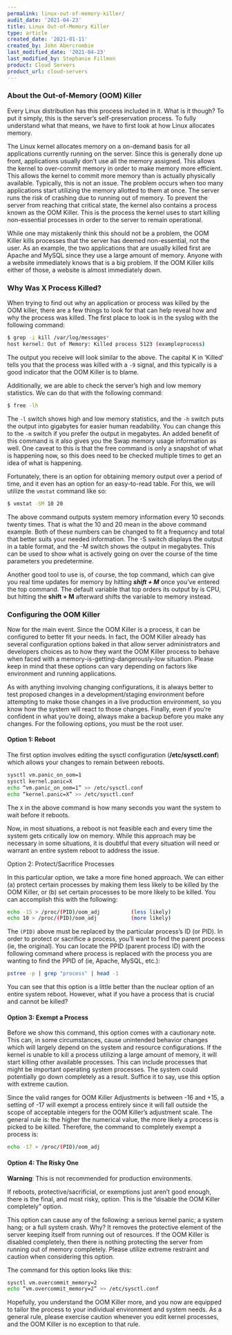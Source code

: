 ```yaml
---
permalink: linux-out-of-memory-killer/
audit_date: '2021-04-23'
title: Linux Out-of-Memory Killer
type: article
created_date: '2021-01-11'
created_by: John Abercrombie
last_modified_date: '2021-04-23'
last_modified_by: Stephanie Fillmon
product: Cloud Servers
product_url: cloud-servers
---
```


### About the Out-of-Memory (OOM) Killer

Every Linux distribution has this process included in it. What is it
though? To put it simply, this is the server’s self-preservation
process. To fully understand what that means, we have to first look at
how Linux allocates memory.

The Linux kernel allocates memory on a on-demand basis for all applications
currently running on the server. Since this is generally done up front,
applications usually don’t use all the memory assigned. This allows the
kernel to over-commit memory in order to make memory more efficient. This
allows the kernel to commit more memory than is actually physically
available. Typically, this is not an issue. The problem occurs when too many
applications start utilizing the memory allotted to them at once. The server
runs the risk of crashing due to running out of memory. To prevent the
server from reaching that critical state, the kernel also contains a process
known as the OOM Killer. This is the process the kernel uses to start killing
non-essential processes in order to the server to remain operational.

While one may mistakenly think this should not be a problem, the OOM Killer
kills processes that the server has deemed non-essential, not the user. As an
example, the two applications that are usually killed first are Apache and
MySQL since they use a large amount of memory. Anyone with a website
immediately knows that is a big problem. If the OOM Killer kills either of
those, a website is almost immediately down.


### Why Was X Process Killed?

When trying to find out why an application or process was killed by the OOM
killer, there are a few things to look for that can help reveal how and why the
process was killed. The first place to look is in the syslog with the following
command:

```sh
$ grep -i kill /var/log/messages*
host kernel: Out of Memory: Killed process 5123 (exampleprocess)
```

The output you receive will look similar to the above. The capital K in
‘Killed’ tells you that the process was killed with a `-9` signal, and this
typically is a good indicator that the OOM Killer is to blame.  

Additionally, we are able to check the server’s high and low memory
statistics. We can do that with the following command:

```sh
$ free -lh
```

The `-l` switch shows high and low memory statistics, and the `-h` switch puts
the output into gigabytes for easier human readability. You can change this
to the `-m` switch if you prefer the output in megabytes. An added benefit of
this command is it also gives you the Swap memory usage information as
well. One caveat to this is that the free command is only a snapshot of what
is happening now, so this does need to be checked multiple times to get an
idea of what is happening.

Fortunately, there is an option for obtaining memory output over a period
of time, and it even has an option for an easy-to-read table. For this, we
will utilize the `vmstat` command like so:

```sh
$ vmstat -SM 10 20
```

The above command outputs system memory information every 10 seconds twenty
times. That is what the 10 and 20 mean in the above command example. Both
of these numbers can be changed to fit a frequency and total that better
suits your needed information. The -S switch displays the output in a table
format, and the -M switch shows the output in megabytes. This can be used to
show what is actively going on over the course of the time parameters you
predetermine.

Another good tool to use is, of course, the top command, which can give you
real time updates for memory by hitting ***shift + M*** once you’ve entered the
top command. The default variable that top orders its output by is CPU, but
hitting the **shift + M** afterward shifts the variable to memory instead.

### Configuring the OOM Killer

Now for the main event. Since the OOM Killer is a process, it can be configured
to better fit your needs. In fact, the OOM Killer already has several
configuration options baked in that allow server administrators and
developers choices as to how they want the OOM Killer process to behave when
faced with a memory-is-getting-dangerously-low situation. Please keep in
mind that these options can vary depending on factors like environment and
running applications.

As with anything involving changing configurations, it is always
better to test proposed changes in a development/staging environment
before attempting to make those changes in a live production environment, so
you know how the system will react to those changes. Finally, even if you’re
confident in what you’re doing, always make a backup before
you make any changes. For the following options, you must be the root user.

#### Option 1: Reboot

The first option involves editing the sysctl configuration
(**/etc/sysctl.conf**) which allows your changes to remain between reboots.

```sh
sysctl vm.panic_on_oom=1
sysctl kernel.panic=X
echo “vm.panic_on_oom=1” >> /etc/sysctl.conf
echo “kernel.panic=X” >> /etc/sysctl.conf
```

The `X` in the above command is how many seconds you want the system to
wait before it reboots.

Now, in most situations, a reboot is not feasible each and every time the
system gets critically low on memory. While this approach may be necessary
in some situations, it is doubtful that every situation will need or
warrant an entire system reboot to address the issue.

Option 2: Protect/Sacrifice Processes

In this particular option, we take a more fine honed approach. We can either
(a) protect certain processes by making them less likely to be killed by
the OOM Killer, or (b) set certain processes to be more likely to be
killed. You can accomplish this with the following:

```sh
echo -15 > /proc/(PID)/oom_adj			(less likely)
echo 10 > /proc/(PID)/oom_adj			(more likely)
```

The `(PID)` above must be replaced by the particular process’s ID (or PID). In
order to protect or sacrifice a process, you’ll want to find the parent
process (ie, the original). You can locate the PPID (parent process ID) with
the following command where process is replaced with the process you are
wanting to find the PPID of (ie, Apache, MySQL, etc.):

```sh
pstree -p | grep "process" | head -1
```

You can see that this option is a little better than the nuclear option of an
entire system reboot. However, what if you have a process that is crucial
and cannot be killed?

#### Option 3: Exempt a Process

Before we show this command, this option comes with a cautionary note. This
can, in some circumstances, cause unintended behavior changes which will
largely depend on the system and resource configurations. If the kernel is
unable to kill a process utilizing a large amount of memory, it will start
killing other available processes. This can include processes that might be
important operating system processes. The system could potentially go down
completely as a result. Suffice it to say, use this option with extreme
caution.

Since the valid ranges for OOM Killer Adjustments is between -16 and +15, a
setting of -17 will exempt a process entirely since it will fall outside
the scope of acceptable integers for the OOM Killer’s adjustment scale. The
general rule is: the higher the numerical value, the more likely a process
is picked to be killed. Therefore, the command to completely exempt a
process is:

```sh
echo -17 > /proc/(PID)/oom_adj
```

#### Option 4: The Risky One

**Warning**: This is not recommended for production environments.

If reboots, protective/sacrificial, or exemptions just aren’t good
enough, there is the final, and most risky, option. This is the
“disable the OOM Killer completely” option.

This option can cause any of the following: a serious kernel panic; a system
hang; or a full system crash. Why? It removes the protective element of the
server keeping itself from running out of resources. If the OOM Killer is
disabled completely, then there is nothing protecting the server from
running out of memory completely. Please utilize extreme restraint and
caution when considering this option.

The command for this option looks like this:

```sh
sysctl vm.overcommit_memory=2
echo “vm.overcommit_memory=2” >> /etc/sysctl.conf
```

Hopefully, you understand the OOM Killer more, and you now are equipped to
tailor the process to your individual environment and system needs. As a
general rule, please exercise caution whenever you edit kernel
processes, and the OOM Killer is no exception to that rule.
